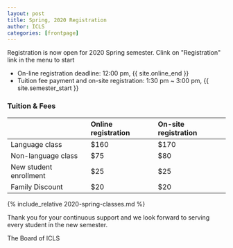 ```yaml
---
layout: post
title: Spring, 2020 Registration
author: ICLS
categories: [frontpage]
---
```


Registration is now open for 2020 Spring semester. Clink on "Registration" link in the menu to start
* On-line registration deadline: 12:00 pm, {{ site.online_end }}
* Tuition fee payment and on-site registration: 1:30 pm ~ 3:00 pm, {{ site.semester_start }}

###  Tuition & Fees

|              | Online registration        | On-site registration |
|:-------------|:------------------|:------|
| Language class | $160  | $170  |
| Non-language class | $75    | $80  |
| New student enrollment | $25      | $25   |
| Family Discount           | $20 | $20  |


{% include_relative 2020-spring-classes.md %}
 

Thank you for your continuous support and we look forward to serving every student in the new semester.
 
The Board of ICLS




